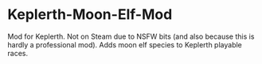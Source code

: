 # Keplerth-Moon-Elf-Mod
Mod for Keplerth. Not on Steam due to NSFW bits (and also because this is hardly a professional mod). Adds moon elf species to Keplerth playable races.
